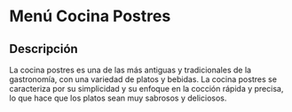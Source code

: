 # Menú Cocina Postres

## Descripción​
La cocina postres es una de las más antiguas y tradicionales de la gastronomía, con una variedad de platos y bebidas. La cocina postres se caracteriza por su simplicidad y su enfoque en la cocción rápida y precisa, lo que hace que los platos sean muy sabrosos y deliciosos.